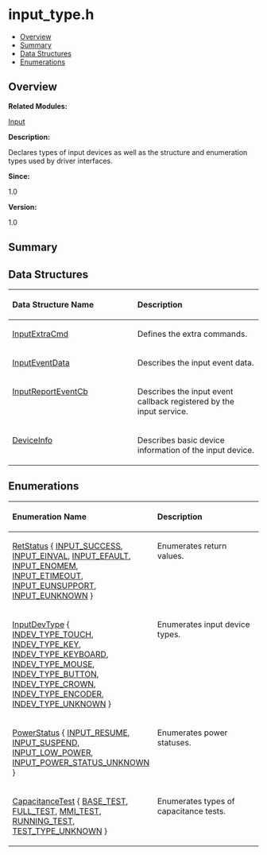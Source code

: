 # input\_type.h<a name="ZH-CN_TOPIC_0000001055678064"></a>

-   [Overview](#section1424166204165627)
-   [Summary](#section597880895165627)
-   [Data Structures](#nested-classes)
-   [Enumerations](#enum-members)

## **Overview**<a name="section1424166204165627"></a>

**Related Modules:**

[Input](Input.md)

**Description:**

Declares types of input devices as well as the structure and enumeration types used by driver interfaces. 

**Since:**

1.0

**Version:**

1.0

## **Summary**<a name="section597880895165627"></a>

## Data Structures<a name="nested-classes"></a>

<a name="table742519891165627"></a>
<table><thead align="left"><tr id="row917266377165627"><th class="cellrowborder" valign="top" width="50%" id="mcps1.1.3.1.1"><p id="p1296392966165627"><a name="p1296392966165627"></a><a name="p1296392966165627"></a>Data Structure Name</p>
</th>
<th class="cellrowborder" valign="top" width="50%" id="mcps1.1.3.1.2"><p id="p634333951165627"><a name="p634333951165627"></a><a name="p634333951165627"></a>Description</p>
</th>
</tr>
</thead>
<tbody><tr id="row630885483165627"><td class="cellrowborder" valign="top" width="50%" headers="mcps1.1.3.1.1 "><p id="p466125173165627"><a name="p466125173165627"></a><a name="p466125173165627"></a><a href="InputExtraCmd.md">InputExtraCmd</a></p>
</td>
<td class="cellrowborder" valign="top" width="50%" headers="mcps1.1.3.1.2 "><p id="p844771175165627"><a name="p844771175165627"></a><a name="p844771175165627"></a>Defines the extra commands. </p>
</td>
</tr>
<tr id="row43781317165627"><td class="cellrowborder" valign="top" width="50%" headers="mcps1.1.3.1.1 "><p id="p973595405165627"><a name="p973595405165627"></a><a name="p973595405165627"></a><a href="InputEventData.md">InputEventData</a></p>
</td>
<td class="cellrowborder" valign="top" width="50%" headers="mcps1.1.3.1.2 "><p id="p1419200528165627"><a name="p1419200528165627"></a><a name="p1419200528165627"></a>Describes the input event data. </p>
</td>
</tr>
<tr id="row1880682663165627"><td class="cellrowborder" valign="top" width="50%" headers="mcps1.1.3.1.1 "><p id="p556154582165627"><a name="p556154582165627"></a><a name="p556154582165627"></a><a href="InputReportEventCb.md">InputReportEventCb</a></p>
</td>
<td class="cellrowborder" valign="top" width="50%" headers="mcps1.1.3.1.2 "><p id="p82678030165627"><a name="p82678030165627"></a><a name="p82678030165627"></a>Describes the input event callback registered by the input service. </p>
</td>
</tr>
<tr id="row1637632443165627"><td class="cellrowborder" valign="top" width="50%" headers="mcps1.1.3.1.1 "><p id="p1940444181165627"><a name="p1940444181165627"></a><a name="p1940444181165627"></a><a href="DeviceInfo.md">DeviceInfo</a></p>
</td>
<td class="cellrowborder" valign="top" width="50%" headers="mcps1.1.3.1.2 "><p id="p2120296495165627"><a name="p2120296495165627"></a><a name="p2120296495165627"></a>Describes basic device information of the input device. </p>
</td>
</tr>
</tbody>
</table>

## Enumerations<a name="enum-members"></a>

<a name="table1862866804165627"></a>
<table><thead align="left"><tr id="row1137775508165627"><th class="cellrowborder" valign="top" width="50%" id="mcps1.1.3.1.1"><p id="p974844601165627"><a name="p974844601165627"></a><a name="p974844601165627"></a>Enumeration Name</p>
</th>
<th class="cellrowborder" valign="top" width="50%" id="mcps1.1.3.1.2"><p id="p1505430381165627"><a name="p1505430381165627"></a><a name="p1505430381165627"></a>Description</p>
</th>
</tr>
</thead>
<tbody><tr id="row1222639140165627"><td class="cellrowborder" valign="top" width="50%" headers="mcps1.1.3.1.1 "><p id="p808511394165627"><a name="p808511394165627"></a><a name="p808511394165627"></a><a href="Input.md#ga85d58a5185669daa4995e332b63eba7a">RetStatus</a> {   <a href="Input.md#gga85d58a5185669daa4995e332b63eba7aa4b6c3821e689826c4323c4eb759b4d3a">INPUT_SUCCESS</a>, <a href="Input.md#gga85d58a5185669daa4995e332b63eba7aa2b90cc2935e5f41dfe3c2deb64bf5b7d">INPUT_EINVAL</a>, <a href="Input.md#gga85d58a5185669daa4995e332b63eba7aa53d87c9b8af7f40db9749009897f51c6">INPUT_EFAULT</a>, <a href="Input.md#gga85d58a5185669daa4995e332b63eba7aafdde805f755166272b7ad0032519061d">INPUT_ENOMEM</a>,   <a href="Input.md#gga85d58a5185669daa4995e332b63eba7aa24ea43cc8f7bdc8845ce70377d5a03a3">INPUT_ETIMEOUT</a>, <a href="Input.md#gga85d58a5185669daa4995e332b63eba7aa3b5144f6e7cfd213e63a9220e60a681f">INPUT_EUNSUPPORT</a>, <a href="Input.md#gga85d58a5185669daa4995e332b63eba7aa9ce09ddb5727168672050bb75da9460c">INPUT_EUNKNOWN</a> }</p>
</td>
<td class="cellrowborder" valign="top" width="50%" headers="mcps1.1.3.1.2 "><p id="p652072478165627"><a name="p652072478165627"></a><a name="p652072478165627"></a>Enumerates return values. </p>
</td>
</tr>
<tr id="row480993825165627"><td class="cellrowborder" valign="top" width="50%" headers="mcps1.1.3.1.1 "><p id="p377296276165627"><a name="p377296276165627"></a><a name="p377296276165627"></a><a href="Input.md#gaa8225ba155dfa1ef2c4119c832bc4dd3">InputDevType</a> {   <a href="Input.md#ggaa8225ba155dfa1ef2c4119c832bc4dd3a621678554aac2b37ac244b80fc33da0d">INDEV_TYPE_TOUCH</a>, <a href="Input.md#ggaa8225ba155dfa1ef2c4119c832bc4dd3a4c4c8407342021cc06a95aa13ebeaca1">INDEV_TYPE_KEY</a>, <a href="Input.md#ggaa8225ba155dfa1ef2c4119c832bc4dd3a3a4137efe666a3aaccf267d597879fdc">INDEV_TYPE_KEYBOARD</a>, <a href="Input.md#ggaa8225ba155dfa1ef2c4119c832bc4dd3abe68740c1d125d3d474fdadc7d31d11c">INDEV_TYPE_MOUSE</a>,   <a href="Input.md#ggaa8225ba155dfa1ef2c4119c832bc4dd3a2815a25dde3e56e1f8eb57f20049e8c0">INDEV_TYPE_BUTTON</a>, <a href="Input.md#ggaa8225ba155dfa1ef2c4119c832bc4dd3a4ef2ab6bc355e2321664709716d1d04f">INDEV_TYPE_CROWN</a>, <a href="Input.md#ggaa8225ba155dfa1ef2c4119c832bc4dd3a8cd6b27ac631b9d3fa89a17ddca37291">INDEV_TYPE_ENCODER</a>, <a href="Input.md#ggaa8225ba155dfa1ef2c4119c832bc4dd3a4097247eba52062f47a1aa99414033de">INDEV_TYPE_UNKNOWN</a> }</p>
</td>
<td class="cellrowborder" valign="top" width="50%" headers="mcps1.1.3.1.2 "><p id="p1639250645165627"><a name="p1639250645165627"></a><a name="p1639250645165627"></a>Enumerates input device types. </p>
</td>
</tr>
<tr id="row1058402922165627"><td class="cellrowborder" valign="top" width="50%" headers="mcps1.1.3.1.1 "><p id="p1491835120165627"><a name="p1491835120165627"></a><a name="p1491835120165627"></a><a href="Input.md#ga65e6bb4d942c22dba9975253b0a1d73f">PowerStatus</a> { <a href="Input.md#gga65e6bb4d942c22dba9975253b0a1d73fa5edb1acdc509659046de9cb61bd9508a">INPUT_RESUME</a>, <a href="Input.md#gga65e6bb4d942c22dba9975253b0a1d73fa2a6aab1b3d50dae2b6ba43779e185ea5">INPUT_SUSPEND</a>, <a href="Input.md#gga65e6bb4d942c22dba9975253b0a1d73fa8895c64802d558830d46bcd921830e9d">INPUT_LOW_POWER</a>, <a href="Input.md#gga65e6bb4d942c22dba9975253b0a1d73fa728020b31c626f749d426cbe8f0f92fe">INPUT_POWER_STATUS_UNKNOWN</a> }</p>
</td>
<td class="cellrowborder" valign="top" width="50%" headers="mcps1.1.3.1.2 "><p id="p1276040581165627"><a name="p1276040581165627"></a><a name="p1276040581165627"></a>Enumerates power statuses. </p>
</td>
</tr>
<tr id="row1044224389165627"><td class="cellrowborder" valign="top" width="50%" headers="mcps1.1.3.1.1 "><p id="p2082438523165627"><a name="p2082438523165627"></a><a name="p2082438523165627"></a><a href="Input.md#gae96e484cfd64ea37b5b7782f57f38a21">CapacitanceTest</a> {   <a href="Input.md#ggae96e484cfd64ea37b5b7782f57f38a21aedd31f50c79a36cc8e084d69a3fc695b">BASE_TEST</a>, <a href="Input.md#ggae96e484cfd64ea37b5b7782f57f38a21abfe92c879dc84b5b071899a7ec5cc41d">FULL_TEST</a>, <a href="Input.md#ggae96e484cfd64ea37b5b7782f57f38a21a93335d88212604ade3b0bfe7e619916f">MMI_TEST</a>, <a href="Input.md#ggae96e484cfd64ea37b5b7782f57f38a21a31afc25da895db4eaa2af6cec1d6b37c">RUNNING_TEST</a>,   <a href="Input.md#ggae96e484cfd64ea37b5b7782f57f38a21a9d739cecefd291b39152e3815445aa20">TEST_TYPE_UNKNOWN</a> }</p>
</td>
<td class="cellrowborder" valign="top" width="50%" headers="mcps1.1.3.1.2 "><p id="p476780826165627"><a name="p476780826165627"></a><a name="p476780826165627"></a>Enumerates types of capacitance tests. </p>
</td>
</tr>
</tbody>
</table>

